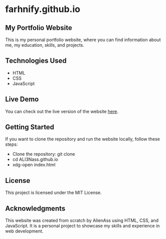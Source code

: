 # farhnify.github.io
## My Portfolio Website
This is my personal portfolio website, where you can find information about me, my education, skills, and projects.

## Technologies Used
* HTML
* CSS
* JavaScript

## Live Demo
You can check out the live version of the website [here]().

## Getting Started
If you want to clone the repository and run the website locally, follow these steps:

* Clone the repository:  git clone
* cd ALI3Nass.github.io
* xdg-open index.html

## License
This project is licensed under the MIT License.

## Acknowledgments
This website was created from scratch by AlienAss using HTML, CSS, and JavaScript. It is a personal project to showcase my skills and experience in web development.

























